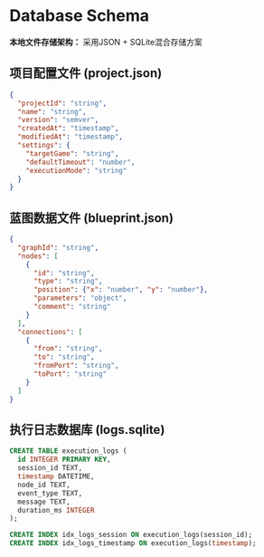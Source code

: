 # Database Schema

**本地文件存储架构：** 采用JSON + SQLite混合存储方案

## 项目配置文件 (project.json)
```json
{
  "projectId": "string",
  "name": "string", 
  "version": "semver",
  "createdAt": "timestamp",
  "modifiedAt": "timestamp",
  "settings": {
    "targetGame": "string",
    "defaultTimeout": "number",
    "executionMode": "string"
  }
}
```

## 蓝图数据文件 (blueprint.json)
```json
{
  "graphId": "string",
  "nodes": [
    {
      "id": "string",
      "type": "string",
      "position": {"x": "number", "y": "number"},
      "parameters": "object",
      "comment": "string"
    }
  ],
  "connections": [
    {
      "from": "string",
      "to": "string", 
      "fromPort": "string",
      "toPort": "string"
    }
  ]
}
```

## 执行日志数据库 (logs.sqlite)
```sql
CREATE TABLE execution_logs (
  id INTEGER PRIMARY KEY,
  session_id TEXT,
  timestamp DATETIME,
  node_id TEXT,
  event_type TEXT,
  message TEXT,
  duration_ms INTEGER
);

CREATE INDEX idx_logs_session ON execution_logs(session_id);
CREATE INDEX idx_logs_timestamp ON execution_logs(timestamp);
```
